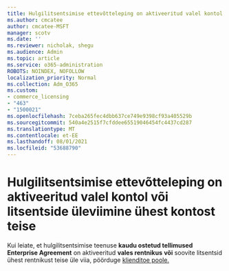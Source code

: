 ```yaml
---
title: Hulgilitsentsimise ettevõtteleping on aktiveeritud valel kontol
ms.author: cmcatee
author: cmcatee-MSFT
manager: scotv
ms.date: ''
ms.reviewer: nicholak, shegu
ms.audience: Admin
ms.topic: article
ms.service: o365-administration
ROBOTS: NOINDEX, NOFOLLOW
localization_priority: Normal
ms.collection: Adm_O365
ms.custom:
- commerce_licensing
- "463"
- "1500021"
ms.openlocfilehash: 7ceba265fec4dbb637ce749e9398cf93a405529b
ms.sourcegitcommit: 540a4e2515f7cfddee65519046454fc4437cd287
ms.translationtype: MT
ms.contentlocale: et-EE
ms.lasthandoff: 08/01/2021
ms.locfileid: "53688790"
---
```

# <a name="volume-licensing-enterprise-agreement-activated-on-the-wrong-account-or-transferring-licenses-from-one-account-to-another"></a>Hulgilitsentsimise ettevõtteleping on aktiveeritud valel kontol või litsentside üleviimine ühest kontost teise

Kui leiate, et hulgilitsentsimise teenuse **kaudu ostetud tellimused Enterprise Agreement** on aktiveeritud **vales rentnikus** **või** soovite litsentsid ühest rentnikust teise üle viia, pöörduge [klienditoe poole.](https://go.microsoft.com/fwlink/p/?linkid=518322)